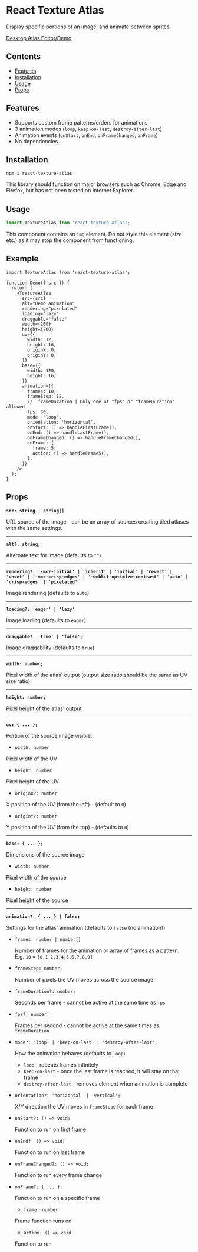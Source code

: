 # React Texture Atlas

Display specific portions of an image, and animate between sprites.

[Desktop Atlas Editor/Demo](https://react-texture-atlas.quazchick.com)

## Contents

- [Features](#features)
- [Installation](#installation)
- [Usage](#usage)
- [Props](#props)

## Features

- Supports custom frame patterns/orders for animations
- 3 animation modes (`loop`, `keep-on-last`, `destroy-after-last`)
- Animation events (`onStart`, `onEnd`, `onFrameChanged`, `onFrame`)
- No dependencies

## Installation

```
npm i react-texture-atlas
```

This library should function on major browsers such as Chrome, Edge and Firefox, but has not been tested on Internet Explorer.

## Usage

```js
import TextureAtlas from 'react-texture-atlas';
```

This component contains an `img` element. Do not style this element (size etc.) as it may stop the component from functioning.

## Example

```tsx
import TextureAtlas from 'react-texture-atlas';

function Demo({ src }) {
  return (
    <TextureAtlas
      src={src}
      alt="Demo animation"
      rendering="pixelated"
      loading="lazy"
      draggable="false"
      width={200}
      height={200}
      uv={{
        width: 12,
        height: 16,
        originX: 0,
        originY: 0,
      }}
      base={{
        width: 120,
        height: 16,
      }}
      animation={{
        frames: 10,
        frameStep: 12,
        //  frameDuration | Only one of "fps" or "frameDuration" allowed
        fps: 30,
        mode: 'loop',
        orientation: 'horizontal',
        onStart: () => handleFirstFrame(),
        onEnd: () => handleLastFrame(),
        onFrameChanged: () => handleFrameChanged(),
        onFrame: {
          frame: 5,
          action: () => handleFrame5(),
        },
      }}
    />
  );
}
```

## Props

**`src: string | string[]`**

URL source of the image - can be an array of sources creating tiled atlases with the same settings.

---

**`alt?: string;`**

Alternate text for image (defaults to `""`)

---

**`rendering?: '-moz-initial' | 'inherit' | 'initial' | 'revert' | 'unset' | '-moz-crisp-edges' | '-webkit-optimize-contrast' | 'auto' | 'crisp-edges' | 'pixelated'`**

Image rendering (defaults to `auto`)

---

**`loading?: 'eager' | 'lazy'`**

Image loading (defaults to `eager`)

---

**`draggable?: 'true' | 'false';`**

Image draggability (defaults to `true`)

---

**`width: number;`**

Pixel width of the atlas' output (output size ratio should be the same as UV size ratio)

---

**`height: number;`**

Pixel height of the atlas' output

---

**`uv: { ... };`**

Portion of the source image visible:

- `width: number`

Pixel width of the UV

- `height: number`

Pixel height of the UV

- `originX?: number`

X position of the UV (from the left) - (default to `0`)

- `originY?: number`

Y position of the UV (from the top) - (defaults to `0`)

---

**`base: { ... };`**

Dimensions of the source image

- `width: number`

Pixel width of the source

- `height: number`

Pixel height of the source

---

**`animation?: { ... } | false;`**

Settings for the atlas' animation (defaults to `false` (no animation))

- `frames: number | number[]`

  Number of frames for the animation or array of frames as a pattern.<br>
  E.g. `10` = `[0,1,2,3,4,5,6,7,8,9]`

- `frameStep: number;`

  Number of pixels the UV moves across the source image

- `frameDuration?: number;`

  Seconds per frame - cannot be active at the same time as `fps`

- `fps?: number;`

  Frames per second - cannot be active at the same times as `frameDuration`

- `mode?: 'loop' | 'keep-on-last' | 'destroy-after-last';`

  How the animation behaves (defaults to `loop`)

  - `loop` - repeats frames infinitely
  - `keep-on-last` - once the last frame is reached, it will stay on that frame
  - `destroy-after-last` - removes element when animation is complete

- `orientation?: 'horizontal' | 'vertical';`

  X/Y direction the UV moves in `frameStep`s for each frame

- `onStart?: () => void;`

  Function to run on first frame

- `onEnd?: () => void;`

  Function to run on last frame

- `onFrameChanged?: () => void;`

  Function to run every frame change

- `onFrame?: { ... };`

  Function to run on a specific frame

  - `frame: number`

  Frame function runs on

  - `action: () => void`

  Function to run
